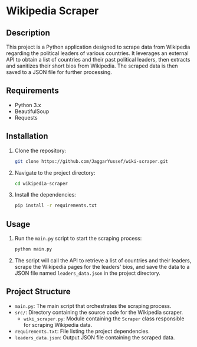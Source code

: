 # Wikipedia Scraper

## Description

This project is a Python application designed to scrape data from Wikipedia regarding the political leaders of various countries. It leverages an external API to obtain a list of countries and their past political leaders, then extracts and sanitizes their short bios from Wikipedia. The scraped data is then saved to a JSON file for further processing.

## Requirements

- Python 3.x
- BeautifulSoup
- Requests

## Installation

1. Clone the repository:
   ```bash
   git clone https://github.com/JaggarYussef/wiki-scraper.git
   ```
2. Navigate to the project directory:
   ```bash
   cd wikipedia-scraper
   ```
3. Install the dependencies:
   ```bash
   pip install -r requirements.txt
   ```

## Usage

1. Run the `main.py` script to start the scraping process:
   ```bash
   python main.py
   ```
2. The script will call the API to retrieve a list of countries and their leaders, scrape the Wikipedia pages for the leaders' bios, and save the data to a JSON file named `leaders_data.json` in the project directory.

## Project Structure

- `main.py`: The main script that orchestrates the scraping process.
- `src/`: Directory containing the source code for the Wikipedia scraper.
  - `wiki_scraper.py`: Module containing the `Scraper` class responsible for scraping Wikipedia data.
- `requirements.txt`: File listing the project dependencies.
- `leaders_data.json`: Output JSON file containing the scraped data.

